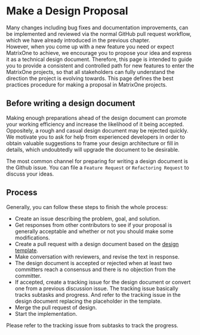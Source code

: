 # **Make a Design Proposal**

Many changes including bug fixes and documentation improvements, can be implemented and reviewed via the normal GitHub pull request workflow, which we have already introduced in the previous chapter.  
However, when you come up with a new feature you need or expect MatrixOne to achieve, we encourage you to propose your idea and express it as a technical design document.
Therefore, this page is intended to guide you to provide a consistent and controlled path for new features to enter the MatrixOne projects, so that all stakeholders can fully understand the direction the project is evolving towards.
This page defines the best practices procedure for making a proposal in MatrixOne projects.

## **Before writing a design document**

Making enough preparations ahead of the design document can promote your working efficiency and increase the likelihood of it being accepted. Oppositely, a rough and casual design document may be rejected quickly.  
We motivate you to ask for help from experienced developers in order to obtain valuable suggestions to frame your design architecture or fill in details, which undoubtedly will upgrade the document to be desirable.

The most common channel for preparing for writing a design document is the Github issue. You can file a `Feature Request` or `Refactoring Request` to discuss your ideas.

## **Process**

Generally, you can follow these steps to finish the whole process:  

* Create an issue describing the problem, goal, and solution.
* Get responses from other contributors to see if your proposal is generally acceptable and whether or not you should make some modifications.
* Create a pull request with a design document based on the [design template](https://github.com/matrixorigin/matrixone/blob/main/docs/rfcs/00000000-template.md).
* Make conversation with reviewers, and revise the text in response.
* The design document is accepted or rejected when at least two committers reach a consensus and there is no objection from the committer.  
* If accepted, create a tracking issue for the design document or convert one from a previous discussion issue. The tracking issue basically tracks subtasks and progress. And refer to the tracking issue in the design document replacing the placeholder in the template.
* Merge the pull request of design.
* Start the implementation.

Please refer to the tracking issue from subtasks to track the progress.
